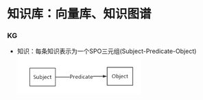 # 知识库：向量库、知识图谱

### KG
- 知识：每条知识表示为一个SPO三元组(Subject-Predicate-Object)
        <img src="resources\SPO.png" width="60%">